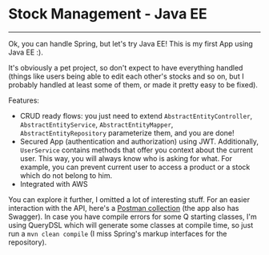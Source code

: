 # Stock Management - Java EE

---

Ok, you can handle Spring, but let's try Java EE! This is my first App using Java EE :). 

It's obviously a pet project, so don't expect to have everything handled (things like users being able to edit each other's stocks and so on, but I probably handled at least some of them, or made it pretty easy to be fixed).

Features: 
- CRUD ready flows: you just need to extend ```AbstractEntityController```, ```AbstractEntityService```, ```AbstractEntityMapper```, ```AbstractEntityRepository```  parameterize them, and you are done!
- Secured App (authentication and authorization) using JWT. Additionally, ```UserService``` contains methods that offer you context about the current user. This way, you will always know who is asking for what. For example, you can prevent current user to access a product or a stock which do not belong to him.
- Integrated with AWS

You can explore it further, I omitted a lot of interesting stuff. For an easier interaction with the API, here's a [Postman collection](https://github.com/ivscheianu/stockmanagement-ee/blob/master/stock-management.postman_collection.json) (the app also has Swagger).
In case you have compile errors for some Q starting classes, I'm using QueryDSL which will generate some classes at compile time, so just run a ```mvn clean compile``` (I miss Spring's markup interfaces for the repository).
